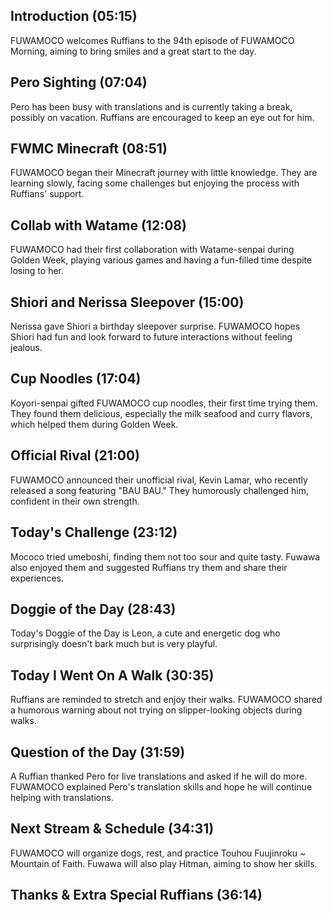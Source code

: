 ## Introduction (05:15)

FUWAMOCO welcomes Ruffians to the 94th episode of FUWAMOCO Morning, aiming to bring smiles and a great start to the day.

## Pero Sighting (07:04)

Pero has been busy with translations and is currently taking a break, possibly on vacation. Ruffians are encouraged to keep an eye out for him.

## FWMC Minecraft (08:51)

FUWAMOCO began their Minecraft journey with little knowledge. They are learning slowly, facing some challenges but enjoying the process with Ruffians' support.

## Collab with Watame (12:08)

FUWAMOCO had their first collaboration with Watame-senpai during Golden Week, playing various games and having a fun-filled time despite losing to her.

## Shiori and Nerissa Sleepover (15:00)

Nerissa gave Shiori a birthday sleepover surprise. FUWAMOCO hopes Shiori had fun and look forward to future interactions without feeling jealous.

## Cup Noodles (17:04)

Koyori-senpai gifted FUWAMOCO cup noodles, their first time trying them. They found them delicious, especially the milk seafood and curry flavors, which helped them during Golden Week.

## Official Rival (21:00)

FUWAMOCO announced their unofficial rival, Kevin Lamar, who recently released a song featuring "BAU BAU." They humorously challenged him, confident in their own strength.

## Today's Challenge (23:12)

Mococo tried umeboshi, finding them not too sour and quite tasty. Fuwawa also enjoyed them and suggested Ruffians try them and share their experiences.

## Doggie of the Day (28:43)

Today's Doggie of the Day is Leon, a cute and energetic dog who surprisingly doesn't bark much but is very playful.

## Today I Went On A Walk (30:35)

Ruffians are reminded to stretch and enjoy their walks. FUWAMOCO shared a humorous warning about not trying on slipper-looking objects during walks.

## Question of the Day (31:59)

A Ruffian thanked Pero for live translations and asked if he will do more. FUWAMOCO explained Pero's translation skills and hope he will continue helping with translations.

## Next Stream & Schedule (34:31)

FUWAMOCO will organize dogs, rest, and practice Touhou Fuujinroku ~ Mountain of Faith. Fuwawa will also play Hitman, aiming to show her skills.

## Thanks & Extra Special Ruffians (36:14)

